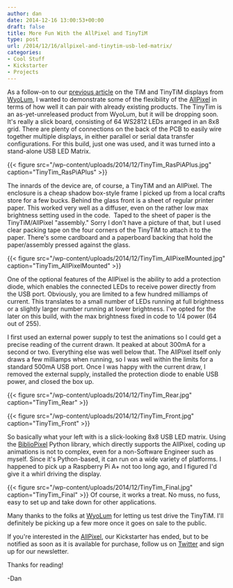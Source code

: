 ```yaml
---
author: dan
date: 2014-12-16 13:00:53+00:00
draft: false
title: More Fun With the AllPixel and TinyTiM
type: post
url: /2014/12/16/allpixel-and-tinytim-usb-led-matrix/
categories:
- Cool Stuff
- Kickstarter
- Projects
---
```


As a follow-on to our [previous article](/2014/11/24/sharing-among-the-community/) on the TiM and TinyTiM displays from [WyoLum](http://wyolum.com), I wanted to demonstrate some of the flexibility of the [AllPixel](/AllPixel) in terms of how well it can pair with already existing products. The TinyTim is an as-yet-unreleased product from WyoLum, but it will be dropping soon. It's really a slick board, consisting of 64 WS2812 LEDs arranged in an 8x8 grid. There are plenty of connections on the back of the PCB to easily wire together multiple displays, in either parallel or serial data transfer configurations. For this build, just one was used, and it was turned into a stand-alone USB LED Matrix.

{{< figure src="/wp-content/uploads/2014/12/TinyTim_RasPiAPlus.jpg" caption="TinyTim_RasPiAPlus" >}}

<!-- more -->

The innards of the device are, of course, a TinyTiM and an AllPixel. The enclosure is a cheap shadow box-style frame I picked up from a local crafts store for a few bucks. Behind the glass front is a sheet of regular printer paper. This worked very well as a diffuser, even on the rather low max brightness setting used in the code.  Taped to the sheet of paper is the TinyTiM/AllPixel "assembly." Sorry I don't have a picture of that, but I used clear packing tape on the four corners of the TinyTiM to attach it to the paper. There's some cardboard and a paperboard backing that hold the paper/assembly pressed against the glass.

{{< figure src="/wp-content/uploads/2014/12/TinyTim_AllPixelMounted.jpg" caption="TinyTim_AllPixelMounted" >}}

One of the optional features of the AllPixel is the ability to add a protection diode, which enables the connected LEDs to receive power directly from the USB port. Obviously, you are limited to a few hundred milliamps of current. This translates to a small number of LEDs running at full brightness or a slightly larger number running at lower brightness. I've opted for the later on this build, with the max brightness fixed in code to 1/4 power (64 out of 255).

I first used an external power supply to test the animations so I could get a precise reading of the current drawn. It peaked at about 300mA for a second or two. Everything else was well below that. The AllPixel itself only draws a few milliamps when running, so I was well within the limits for a standard 500mA USB port. Once I was happy with the current draw, I removed the external supply, installed the protection diode to enable USB power, and closed the box up.

{{< figure src="/wp-content/uploads/2014/12/TinyTim_Rear.jpg" caption="TinyTim_Rear" >}}

{{< figure src="/wp-content/uploads/2014/12/TinyTim_Front.jpg" caption="TinyTim_Front" >}}

So basically what your left with is a slick-looking 8x8 USB LED matrix. Using the [BiblioPixel](https://github.com/ManiacalLabs/BiblioPixel) Python library, which directly supports the AllPixel, coding up animations is not to complex, even for a non-Software Engineer such as myself. Since it's Python-based, it can run on a wide variety of platforms. I happened to pick up a Raspberry Pi A+ not too long ago, and I figured I'd give it a whirl driving the display.

{{< figure src="/wp-content/uploads/2014/12/TinyTim_Final.jpg" caption="TinyTim_Final" >}}
Of course, it works a treat. No muss, no fuss, easy to set up and take down for other applications.

Many thanks to the folks at [WyoLum](http://wyolum.com) for letting us test drive the TinyTiM. I'll definitely be picking up a few more once it goes on sale to the public.

If you're interested in the [AllPixel](/AllPixel), our Kickstarter has ended, but to be notified as soon as it is available for purchase, follow us on [Twitter](https://twitter.com/ManiacalLabs) and sign up for our newsletter.

Thanks for reading!

-Dan
